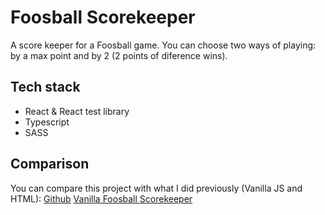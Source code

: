 # Foosball Scorekeeper

A score keeper for a Foosball game.
You can choose two ways of playing: by a max point and by 2 (2 points of diference wins).

## Tech stack

- React & React test library
- Typescript
- SASS

## Comparison

You can compare this project with what I did previously (Vanilla JS and HTML):
[Github](https://github.com/natalledm/foosball-score-keeper)
[Vanilla Foosball Scorekeeper](https://natalledm.github.io/foosball-score-keeper/)
